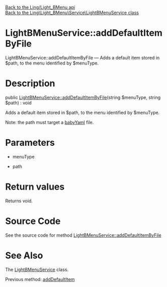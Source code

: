 [Back to the Ling/Light_BMenu api](https://github.com/lingtalfi/Light_BMenu/blob/master/doc/api/Ling/Light_BMenu.md)<br>
[Back to the Ling\Light_BMenu\Service\LightBMenuService class](https://github.com/lingtalfi/Light_BMenu/blob/master/doc/api/Ling/Light_BMenu/Service/LightBMenuService.md)


LightBMenuService::addDefaultItemByFile
================



LightBMenuService::addDefaultItemByFile — Adds a default item stored in $path, to the menu identified by $menuType.




Description
================


public [LightBMenuService::addDefaultItemByFile](https://github.com/lingtalfi/Light_BMenu/blob/master/doc/api/Ling/Light_BMenu/Service/LightBMenuService/addDefaultItemByFile.md)(string $menuType, string $path) : void




Adds a default item stored in $path, to the menu identified by $menuType.

Note: the path must target a [babyYaml](https://github.com/lingtalfi/BabyYaml) file.




Parameters
================


- menuType

    

- path

    


Return values
================

Returns void.








Source Code
===========
See the source code for method [LightBMenuService::addDefaultItemByFile](https://github.com/lingtalfi/Light_BMenu/blob/master/Service/LightBMenuService.php#L270-L274)


See Also
================

The [LightBMenuService](https://github.com/lingtalfi/Light_BMenu/blob/master/doc/api/Ling/Light_BMenu/Service/LightBMenuService.md) class.

Previous method: [addDefaultItem](https://github.com/lingtalfi/Light_BMenu/blob/master/doc/api/Ling/Light_BMenu/Service/LightBMenuService/addDefaultItem.md)<br>

